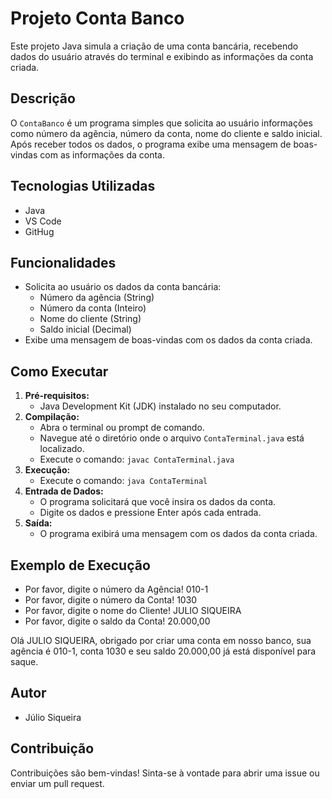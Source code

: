 # Projeto Conta Banco

Este projeto Java simula a criação de uma conta bancária, recebendo dados do usuário através do terminal e exibindo as informações da conta criada.

## Descrição

O `ContaBanco` é um programa simples que solicita ao usuário informações como número da agência, número da conta, nome do cliente e saldo inicial. Após receber todos os dados, o programa exibe uma mensagem de boas-vindas com as informações da conta.


## Tecnologias Utilizadas
* Java
* VS Code
* GitHug
  
## Funcionalidades
* Solicita ao usuário os dados da conta bancária:
    * Número da agência (String)
    * Número da conta (Inteiro)
    * Nome do cliente (String)
    * Saldo inicial (Decimal)
* Exibe uma mensagem de boas-vindas com os dados da conta criada.

## Como Executar

1.  **Pré-requisitos:**
    * Java Development Kit (JDK) instalado no seu computador.
2.  **Compilação:**
    * Abra o terminal ou prompt de comando.
    * Navegue até o diretório onde o arquivo `ContaTerminal.java` está localizado.
    * Execute o comando: `javac ContaTerminal.java`
3.  **Execução:**
    * Execute o comando: `java ContaTerminal`
4.  **Entrada de Dados:**
    * O programa solicitará que você insira os dados da conta.
    * Digite os dados e pressione Enter após cada entrada.
5.  **Saída:**
    * O programa exibirá uma mensagem com os dados da conta criada.

## Exemplo de Execução

* Por favor, digite o número da Agência!
  010-1
* Por favor, digite o número da Conta!
  1030
* Por favor, digite o nome do Cliente!
  JULIO SIQUEIRA
* Por favor, digite o saldo da Conta!
  20.000,00
  
Olá JULIO SIQUEIRA, obrigado por criar uma conta em nosso banco, sua agência é 010-1, conta 1030 e seu saldo 20.000,00 já está disponível para saque.

## Autor

* Júlio Siqueira

## Contribuição

Contribuições são bem-vindas! Sinta-se à vontade para abrir uma issue ou enviar um pull request.
